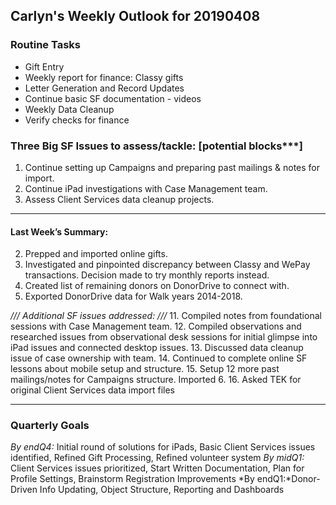 ## Carlyn's Weekly Outlook for 20190408
### Routine Tasks
* Gift Entry
* Weekly report for finance: Classy gifts
* Letter Generation and Record Updates
* Continue basic SF documentation - videos
* Weekly Data Cleanup
* Verify checks for finance

### Three Big SF Issues to assess/tackle: [potential blocks***]
1. Continue setting up Campaigns and preparing past mailings & notes for import.
3. Continue iPad investigations with Case Management team. 
4. Assess Client Services data cleanup projects.

- - - -
#### Last Week’s Summary:
2. Prepped and imported online gifts.
7. Investigated and pinpointed discrepancy between Classy and WePay transactions.  Decision made to try monthly reports instead.
8. Created list of remaining donors on DonorDrive to connect with. 
9. Exported DonorDrive data for Walk years 2014-2018. 

*/// Additional SF issues addressed: ///*
11. Compiled notes from foundational sessions with Case Management team.
12. Compiled observations and researched issues from observational desk sessions for initial glimpse into iPad issues and connected desktop issues. 
13. Discussed data cleanup issue of case ownership with team. 
14. Continued to complete online SF lessons about mobile setup and structure.
15. Setup 12 more past mailings/notes for Campaigns structure.  Imported 6.
16. Asked TEK for original Client Services data import files

- - - -
### Quarterly Goals
*By endQ4:* Initial round of solutions for iPads, Basic Client Services issues identified, Refined Gift Processing, Refined volunteer system
*By midQ1:* Client Services issues prioritized, Start Written Documentation, Plan for Profile Settings, Brainstorm Registration Improvements
*By endQ1:*Donor-Driven Info Updating, Object Structure, Reporting and Dashboards
<!--stackedit_data:
eyJoaXN0b3J5IjpbMTQ4NzU2MDA1LDQ3NzQyNjg4N119
-->